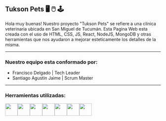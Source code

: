 <h2 class="h2">Tukson Pets 🖥 🖱 🕹</h2>
Hola muy buenas! Nuestro proyecto "Tukson Pets" se refiere a una clínica veterinaria ubicada en San Miguel de Tucumán. Esta Pagina Web esta creada con el uso de HTML, CSS, JS, React, NodeJS, MongoDB y otras herramientas que nos ayudaron a mejorar esteticamente los detalles de la misma. 
<hr>
<h3>Nuestro equipo esta conformado por:</h3> 
<ul>
  <li> 
  Francisco Delgado | Tech Leader
  </li>
<li> 
  Santiago Agustin Jaime | Scrum Master
  </li>
  </ul>
  <hr>
  <h3>Herramientas utilizadas:</h3>
  <div style="display: flex;">
  <img src='https://upload.wikimedia.org/wikipedia/commons/thumb/6/61/HTML5_logo_and_wordmark.svg/170px-HTML5_logo_and_wordmark.svg.png' width='40px'>
  <img src='https://upload.wikimedia.org/wikipedia/commons/thumb/d/d5/CSS3_logo_and_wordmark.svg/1452px-CSS3_logo_and_wordmark.svg.png' width='40px'>
  <img src='https://www.drupal.org/files/project-images/bootstrap5.jpeg' width='40px'>
  <img src='https://upload.wikimedia.org/wikipedia/commons/thumb/9/99/Unofficial_JavaScript_logo_2.svg/1200px-Unofficial_JavaScript_logo_2.svg.png' width='40px'>
  <img src='https://upload.wikimedia.org/wikipedia/commons/thumb/a/a7/React-icon.svg/2300px-React-icon.svg.png' width='40px'>
  <img src='https://w7.pngwing.com/pngs/452/24/png-transparent-js-logo-node-logos-and-brands-icon.png' width='40px'>
  <img src='https://w7.pngwing.com/pngs/956/695/png-transparent-mongodb-original-wordmark-logo-icon-thumbnail.png' width='40px'>
  </div>
